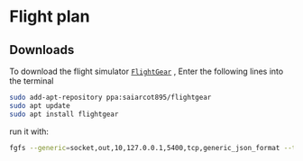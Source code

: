 # Flight plan

## Downloads
To download the flight simulator [`FlightGear`](https://www.flightgear.org/) , Enter the following lines into the terminal

```bash
sudo add-apt-repository ppa:saiarcot895/flightgear
sudo apt update
sudo apt install flightgear
```

run it with:
```bash
fgfs --generic=socket,out,10,127.0.0.1,5400,tcp,generic_json_format --telnet=socket,in,10,127.0.0.1,5402,tcp --httpd=8080

```
